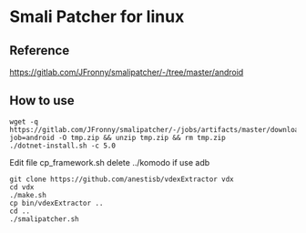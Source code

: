 # Smali Patcher for linux

## Reference
https://gitlab.com/JFronny/smalipatcher/-/tree/master/android

## How to use
```
wget -q https://gitlab.com/JFronny/smalipatcher/-/jobs/artifacts/master/download?job=android -O tmp.zip && unzip tmp.zip && rm tmp.zip
./dotnet-install.sh -c 5.0
```
Edit file cp_framework.sh delete ../komodo if use adb

```
git clone https://github.com/anestisb/vdexExtractor vdx
cd vdx
./make.sh
cp bin/vdexExtractor ..
cd ..
./smalipatcher.sh
```
